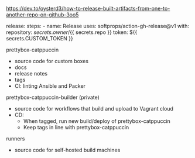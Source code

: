 
https://dev.to/oysterd3/how-to-release-built-artifacts-from-one-to-another-repo-on-github-3oo5

release:
  steps:
    - name: Release
      uses: softprops/action-gh-release@v1
      with:
        repository: ${{ secrets.owner }}/${{ secrets.repo }}
        token: ${{ secrets.CUSTOM_TOKEN }}


prettybox-catppuccin
- source code for custom boxes
- docs
- release notes
- tags
- CI: linting Ansible and Packer

prettybox-catppuccin-builder (private)
- source code for workflows that build and upload to Vagrant cloud
- CD:
  - When tagged, run new build/deploy of prettybox-catppuccin
  - Keep tags in line with prettybox-catppuccin

runners
- source code for self-hosted build machines
